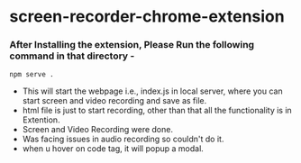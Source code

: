 # screen-recorder-chrome-extension

### After Installing the extension, Please Run the following command in that directory -
```
npm serve .
```
* This will start the webpage i.e., index.js in local server, where you can start screen and video recording and save as file.
* html file is just to start recording, other than that all the functionality is in Extention.
* Screen and Video Recording were done.
* Was facing issues in audio recording so couldn't do it.
* when u hover on code tag, it will popup a modal.
